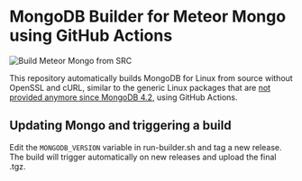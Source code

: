 # MongoDB Builder for Meteor Mongo using GitHub Actions

![Build Meteor Mongo from SRC](https://github.com/wreiske/mongodb-builder/workflows/Build%20Meteor%20Mongo%20from%20SRC/badge.svg)

This repository automatically builds MongoDB for Linux from source without OpenSSL and cURL, similar to the generic Linux packages that are [not provided anymore since MongoDB 4.2](https://www.mongodb.com/blog/post/a-proposal-to-endoflife-our-generic-linux-tar-packages), using GitHub Actions.

## Updating Mongo and triggering a build

Edit the `MONGODB_VERSION` variable in run-builder.sh and tag a new release. The build will trigger automatically on new releases and upload the final .tgz.
